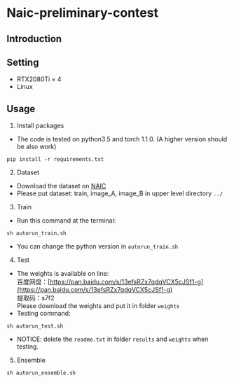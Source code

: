 # Naic-preliminary-contest
## Introduction

## Setting
* RTX2080Ti × 4
* Linux
## Usage
1. Install packages  
  * The code is tested on python3.5 and torch 1.1.0. (A higher version should be also work)  
  ```
  pip install -r requirements.txt  
  ```
2. Dataset  
  * Download the dataset on [NAIC](https://naic.pcl.ac.cn/frame/2)  
  * Please put dataset: train, image_A, image_B in upper level directory `../`  
3. Train  
  * Run this command at the terminal:
  ```
  sh autorun_train.sh
  ```
  * You can change the python version in `autorun_train.sh`  
4. Test
  * The weights is available on line:  
  百度网盘：[https://pan.baidu.com/s/13efsRZx7qdqVCX5cJSf1-g](https://pan.baidu.com/s/13efsRZx7qdqVCX5cJSf1-g)  
  提取码：s7f2  
  Please download the weights and put it in folder `weights`
  * Testing command:  
  ```
  sh autorun_test.sh
  ```
  * NOTICE: delete the `readme.txt` in folder `results` and `weights` when testing.  
5. Ensemble  
  ```
  sh autorun_ensemble.sh
  ```
